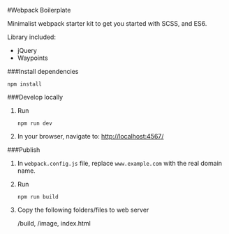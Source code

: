 #Webpack Boilerplate

Minimalist webpack starter kit to get you started with SCSS, and ES6.

Library included:

* jQuery
* Waypoints

###Install dependencies

``` npm install ```

###Develop locally

1. Run

	```
	npm run dev
	```

2. In your browser, navigate to: [http://localhost:4567/](http://localhost:4567/)

###Publish

1. In `webpack.config.js` file, replace `www.example.com` with the real domain name.

2. Run

	```
	npm run build
	```

3. Copy the following folders/files to web server

	/build,
	/image,
	index.html
